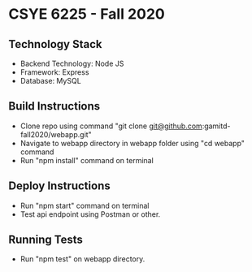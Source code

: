 # CSYE 6225 - Fall 2020 

## Technology Stack
* Backend Technology: Node JS
* Framework: Express
* Database: MySQL

## Build Instructions
* Clone repo using command "git clone git@github.com:gamitd-fall2020/webapp.git"
* Navigate to webapp directory in webapp folder using "cd webapp" command
* Run "npm install" command on terminal

## Deploy Instructions
* Run "npm start" command on terminal
* Test api endpoint using Postman or other.

## Running Tests
* Run "npm test" on webapp directory.